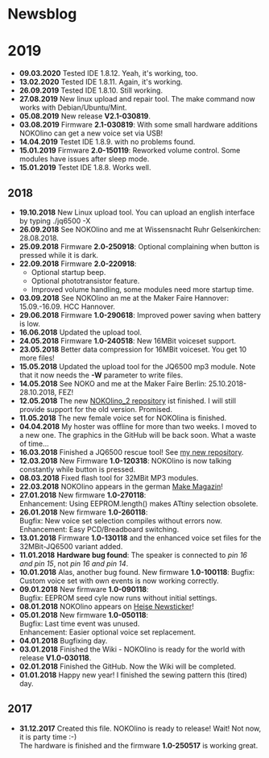 # Newsblog

# 2019
  
* **09.03.2020** Tested IDE 1.8.12. Yeah, it's working, too.  
* **13.02.2020** Tested IDE 1.8.11. Again, it's working.  
* **26.09.2019** Tested IDE 1.8.10. Still working.  
* **27.08.2019** New linux upload and repair tool. The make command now works with Debian/Ubuntu/Mint.  
* **05.08.2019** New release **V2.1-030819**.  
* **03.08.2019** Firmware **2.1-030819**: With some small hardware additions NOKOlino can get a new voice set via USB!  
* **14.04.2019** Testet IDE 1.8.9. with no problems found.  
* **15.01.2019** Firmware **2.0-150119**: Reworked volume control. Some modules have issues after sleep mode.  
* **15.01.2019** Testet IDE 1.8.8. Works well.  

## 2018  

* **19.10.2018** New Linux upload tool. You can upload an english interface by typing ./jq6500 -X   
* **26.09.2018** See NOKOlino and me at Wissensnacht Ruhr Gelsenkirchen: 28.08.2018.  
* **25.09.2018** Firmware **2.0-250918**: Optional complaining when button is pressed while it is dark.
* **22.09.2018** Firmware **2.0-220918**:
  * Optional startup beep.  
  * Optional phototransistor feature.  
  * Improved volume handling, some modules need more startup time.  
* **03.09.2018** See NOKOlino an me at the Maker Faire Hannover: 15.09.-16.09. HCC Hannover.  
* **29.06.2018** Firmware **1.0-290618**: Improved power saving when battery is low.  
* **16.06.2018** Updated the upload tool.  
* **24.05.2018** Firmware **1.0-240518**: New 16MBit voiceset support.  
* **23.05.2018** Better data compression for 16MBit voiceset. You get 10 more files!  
* **15.05.2018** Updated the upload tool for the JQ6500 mp3 module. Note that it now needs the **-W** parameter to write files.  
* **14.05.2018** See NOKO and me at the Maker Faire Berlin: 25.10.2018-28.10.2018, FEZ!  
* **12.05.2018** The new [NOKOlino_2 repository](https://github.com/NikolaiRadke/NOKOlino_2) ist finished. I will still provide support for the old version. Promised.  
* **11.05.2018** The new female voice set for NOKOlina is finished.  
* **04.04.2018** My hoster was offline for more than two weeks. I moved to a new one. The graphics in the GitHub will be back soon. What a waste of time...  
* **16.03.2018** Finished a JQ6500 rescue tool! See [my new repository](https://github.com/NikolaiRadke/JQ6500-rescue-tool).  
* **12.03.2018** New Firmware **1.0-120318**: NOKOlino is now talking constantly while button is pressed.  
* **08.03.2018** Fixed flash tool for 32MBit MP3 modules.  
* **22.03.2018** NOKOlino appears in the german [Make Magazin](https://www.heise.de/select/make/2018/1/1519698748803933)!  
* **27.01.2018** New firmware **1.0-270118**:  
Enhancement: Using EEPROM.length() makes ATtiny selection obsolete.  
* **26.01.2018** New firmware **1.0-260118**:  
Bugfix: New voice set selection compiles without errors now.  
Enhancement: Easy PCD/Breadboard switching.  
* **13.01.2018** Firmware **1.0-130118** and the enhanced voice set files for the 32MBit-JQ6500 variant added.  
* **11.01.2018** **Hardware bug found**: The speaker is connected to *pin 16 and pin 15*, not *pin 16 and pin 14*.   
* **10.01.2018** Alas, another bug found. New firmware **1.0-100118**:
Bugfix: Custom voice set with own events is now working correctly.  
* **09.01.2018** New firmware **1.0-090118**:  
Bugfix: EEPROM seed cyle now runs without initial settings.  
* **08.01.2018** NOKOlino appears on [Heise Newsticker](https://www.heise.de/make/meldung/Nokolino-die-Miniaturausgabe-von-MP3-Monster-Noko-3935030.html)!  
* **05.01.2018** New firmware **1.0-050118**:  
Bugfix: Last time event was unused.  
Enhancement: Easier optional voice set replacement.
* **04.01.2018** Bugfixing day.  
* **03.01.2018** Finished the Wiki - NOKOlino is ready for the world with release **V1.0-030118**.   
* **02.01.2018** Finished the GitHub. Now the Wiki will be completed.  
* **01.01.2018** Happy new year! I finished the sewing pattern this (tired) day.  
  
## 2017
* **31.12.2017** Created this file. NOKOlino is ready to release! Wait! Not now, it is party time :-)  
The hardware is finished and the firmware **1.0-250517** is working great.  
